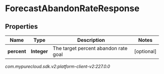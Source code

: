 # ForecastAbandonRateResponse


## Properties

| Name | Type | Description | Notes |
| ------------ | ------------- | ------------- | ------------- |
| **percent** | **Integer** | The target percent abandon rate goal |  [optional] |




_com.mypurecloud.sdk.v2:platform-client-v2:227.0.0_
